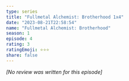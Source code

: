 ```yaml
---
type: series
title: "Fullmetal Alchemist: Brotherhood 1x4"
date: "2023-08-21T22:58:54"
name: "Fullmetal Alchemist: Brotherhood"
season: 1
episode: 4
rating: 3
ratingEmoji: ⭐️⭐️⭐️
share: false
---
```


_[No review was written for this episode]_
